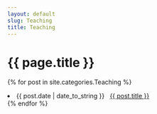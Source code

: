 ```yaml
---
layout: default
slug: Teaching
title: Teaching
---
```


# {{ page.title }}

{% for post in site.categories.Teaching %}
 <li><span>{{ post.date | date_to_string }}</span> &nbsp; <a href="{{ post.url }}">{{ post.title }}</a></li>
{% endfor %}